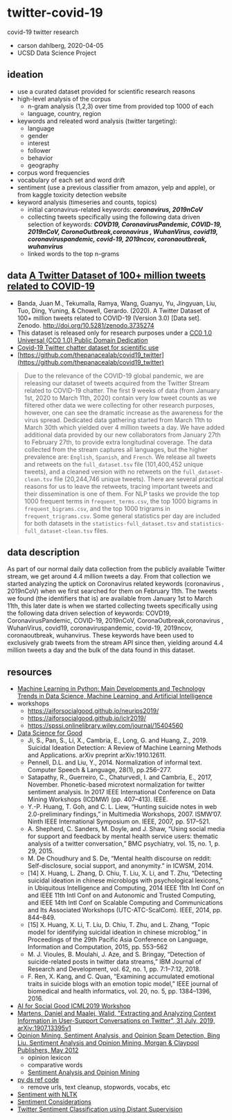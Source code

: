 # twitter-covid-19
covid-19 twitter research

* carson dahlberg, 2020-04-05
* UCSD Data Science Project

## ideation
* use a curated dataset provided for scientific research reasons
* high-level analysis of the corpus
  * n-gram analysis (1,2,3) over time from provided top 1000 of each
  * language, country, region
* keywords and releated word analysis (twitter targeting):
  * language
  * gender
  * interest
  * follower
  * behavior
  * geography
* corpus word frequencies
* vocabulary of each set and word drift
* sentiment (use a previous classifier from amazon, yelp and apple), or from kaggle toxicity detection website
* keyword analysis (timeseries and counts, topics)
  * initial caronavirus-related keywords: *__coronavirus, 2019nCoV__*
  * collecting tweets specifically using the following data driven selection of keywords: *__COVD19, CoronavirusPandemic, COVID-19, 2019nCoV, CoronaOutbreak,coronavirus , WuhanVirus, covid19, coronaviruspandemic, covid-19, 2019ncov, coronaoutbreak, wuhanvirus__*
  * linked words to the top n-grams


## data [A Twitter Dataset of 100+ million tweets related to COVID-19](https://zenodo.org/record/3735274#.XopzzojYpPY)
* Banda, Juan M., Tekumalla, Ramya, Wang, Guanyu, Yu, Jingyuan, Liu, Tuo, Ding, Yuning, & Chowell, Gerardo. (2020). A Twitter Dataset of 100+ million tweets related to COVID-19 (Version 3.0) [Data set]. Zenodo. http://doi.org/10.5281/zenodo.3735274
* This dataset is released only for research purposes under a [CC0 1.0 Universal (CC0 1.0) Public Domain Dedication](https://creativecommons.org/publicdomain/zero/1.0/)
* [Covid-19 Twitter chatter dataset for scientific use](http://www.panacealab.org/covid19/)
* [https://github.com/thepanacealab/covid19_twitter](https://github.com/thepanacealab/covid19_twitter)
> Due to the relevance of the COVID-19 global pandemic, we are releasing our dataset of tweets acquired from the Twitter Stream related to COVID-19 chatter. The first 9 weeks of data (from January 1st, 2020 to March 11th, 2020) contain very low tweet counts as we filtered other data we were collecting for other research purposes, however, one can see the dramatic increase as the awareness for the virus spread. Dedicated data gathering started from March 11th to March 30th which yielded over 4 million tweets a day. We have added additional data provided by our new collaborators from January 27th to February 27th, to provide extra longitudinal coverage.
The data collected from the stream captures all languages, but the higher prevalence are:  `English`, `Spanish`, and `French`. We release all tweets and retweets on the `full_dataset.tsv` file (101,400,452 unique tweets), and a cleaned version with no retweets on the `full_dataset-clean.tsv` file (20,244,746 unique tweets). There are several practical reasons for us to leave the retweets, tracing important tweets and their dissemination is one of them. For NLP tasks we provide the top 1000 frequent terms in `frequent_terms.csv`, the top 1000 bigrams in `frequent_bigrams.csv`, and the top 1000 trigrams in `frequent_trigrams.csv`. Some general statistics per day are included for both datasets in the `statistics-full_dataset.tsv` and `statistics-full_dataset-clean.tsv` files. 

## data description
As part of our normal daily data collection from the publicly available Twitter stream, we get around 4.4 million tweets a day. From that collection we started analyzing the uptick on Coronavirus related keywords (coronavirus , 2019nCoV) when we first searched for them on February 11th. The tweets we found (the identifiers that is) are available from January 1st to March 11th, this later date is when we started collecting tweets specifically using the following data driven selection of keywords: COVD19, CoronavirusPandemic, COVID-19, 2019nCoV, CoronaOutbreak,coronavirus , WuhanVirus, covid19, coronaviruspandemic, covid-19, 2019ncov, coronaoutbreak, wuhanvirus. These keywords have been used to exclusively grab tweets from the stream API since then, yielding around 4.4 million tweets a day and the bulk of the data found in this dataset.

## resources
* [Machine Learning in Python: Main Developments and Technology Trends in Data Science, Machine Learning, and Artificial Intelligence](https://www.mdpi.com/2078-2489/11/4/193)
* workshops
  * https://aiforsocialgood.github.io/neurips2019/
  * https://aiforsocialgood.github.io/iclr2019/
  * https://spssi.onlinelibrary.wiley.com/journal/15404560
* [Data Science for Good](https://medium.com/lingvo-masino/nlp-for-social-good-part-i-85b2d757bf15)
  * Ji, S., Pan, S., Li, X., Cambria, E., Long, G. and Huang, Z., 2019. Suicidal Ideation Detection: A Review of Machine Learning Methods and Applications. arXiv preprint arXiv:1910.12611.
  * Pennell, D.L. and Liu, Y., 2014. Normalization of informal text. Computer Speech & Language, 28(1), pp.256–277.
  * Satapathy, R., Guerreiro, C., Chaturvedi, I. and Cambria, E., 2017, November. Phonetic-based microtext normalization for twitter sentiment analysis. In 2017 IEEE International Conference on Data Mining Workshops (ICDMW) (pp. 407–413). IEEE.
  * Y.-P. Huang, T. Goh, and C. L. Liew, “Hunting suicide notes in web 2.0-preliminary findings,” in Multimedia Workshops, 2007. ISMW’07. Ninth IEEE International Symposium on. IEEE, 2007, pp. 517–521.
  * A. Shepherd, C. Sanders, M. Doyle, and J. Shaw, “Using social media for support and feedback by mental health service users: thematic analysis of a twitter conversation,” BMC psychiatry, vol. 15, no. 1, p. 29, 2015.
  * M. De Choudhury and S. De, “Mental health discourse on reddit: Self-disclosure, social support, and anonymity.” in ICWSM, 2014.
  * [14] X. Huang, L. Zhang, D. Chiu, T. Liu, X. Li, and T. Zhu, “Detecting suicidal ideation in chinese microblogs with psychological lexicons,” in Ubiquitous Intelligence and Computing, 2014 IEEE 11th Intl Conf on and IEEE 11th Intl Conf on and Autonomic and Trusted Computing, and IEEE 14th Intl Conf on Scalable Computing and Communications and Its Associated Workshops (UTC-ATC-ScalCom). IEEE, 2014, pp. 844–849.
  * [15] X. Huang, X. Li, T. Liu, D. Chiu, T. Zhu, and L. Zhang, “Topic model for identifying suicidal ideation in chinese microblog,” in Proceedings of the 29th Pacific Asia Conference on Language, Information and Computation, 2015, pp. 553–562
  * M. J. Vioules, B. Moulahi, J. Aze, and S. Bringay, “Detection of suicide-related posts in twitter data streams,” IBM Journal of Research and Development, vol. 62, no. 1, pp. 7:1–7:12, 2018.
  * F. Ren, X. Kang, and C. Quan, “Examining accumulated emotional traits in suicide blogs with an emotion topic model,” IEEE journal of biomedical and health informatics, vol. 20, no. 5, pp. 1384–1396, 2016.
* [AI for Social Good ICML2019 Workshop](https://aiforsocialgood.github.io/icml2019/)
* [Martens, Daniel and Maalej, Walid, "Extracting and Analyzing Context Information in User-Support Conversations on Twitter", 31 July, 2019, arXiv:1907.13395v1](https://arxiv.org/pdf/1907.13395.pdf)
* [Opinion Mining, Sentiment Analysis, and Opinion Spam Detection, Bing Liu. Sentiment Analysis and Opinion Mining, Morgan &
Claypool Publishers, May 2012](https://www.cs.uic.edu/~liub/FBS/sentiment-analysis.html)
  * opinion lexicon
  * comparative words
  * [Sentiment Analysis and Opinion Mining](https://www.cs.uic.edu/~liub/FBS/SentimentAnalysis-and-OpinionMining.pdf)
* [py ds ref code](https://www.earthdatascience.org/courses/use-data-open-source-python/intro-to-apis/calculate-tweet-word-frequencies-in-python/)
  * remove urls, text cleanup, stopwords, vocabs, etc
* [Sentiment with NLTK](http://www.laurentluce.com/posts/twitter-sentiment-analysis-using-python-and-nltk/)
* [Sentiment Considerations](http://help.sentiment140.com/for-students/)
* [Twitter Sentiment Classification using Distant Supervision](https://cs.stanford.edu/people/alecmgo/papers/TwitterDistantSupervision09.pdf)